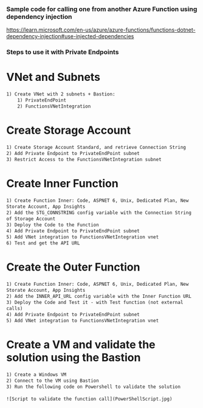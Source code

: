 ### Sample code for calling one from another Azure Function using dependency injection
https://learn.microsoft.com/en-us/azure/azure-functions/functions-dotnet-dependency-injection#use-injected-dependencies

### Steps to use it with Private Endpoints
# VNet and Subnets
    1) Create VNet with 2 subnets + Bastion:
        1) PrivateEndPoint
        2) FunctionsVNetIntegration
# Create Storage Account
    1) Create Storage Account Standard, and retrieve Connection String
    2) Add Private Endpoint to PrivateEndPoint subnet
    3) Restrict Access to the FunctionsVNetIntegration subnet
# Create Inner Function
    1) Create Function Inner: Code, ASPNET 6, Unix, Dedicated Plan, New Storate Account, App Insights
    2) Add the STG_CONNSTRING config variable with the Connection String of Storage Account
    3) Deploy the Code to the Function 
    4) Add Private Endpoint to PrivateEndPoint subnet
    5) Add VNet integration to FunctionsVNetIntegration vnet
    6) Test and get the API URL
# Create the Outer Function
    1) Create Function Inner: Code, ASPNET 6, Unix, Dedicated Plan, New Storate Account, App Insights
    2) Add the INNER_API_URL config variable with the Inner Function URL
    3) Deploy the Code and Test it - with Test function (not external calls)
    4) Add Private Endpoint to PrivateEndPoint subnet
    5) Add VNet integration to FunctionsVNetIntegration vnet
# Create a VM and validate the solution using the Bastion
    1) Create a Windows VM
    2) Connect to the VM using Bastion
    3) Run the following code on Powershell to validate the solution
    
    ![Script to validate the function call](PowerShellScript.jpg)
    
    